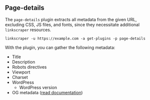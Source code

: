 ## Page-details

The `page-details` plugin extracts all metadata from the given URL, excluding CSS, JS files, and fonts, since they necessitate additional `linkscraper` resources.

```shell
linkscraper -u https://example.com -a get-plugins -p page-details
```

With the plugin, you can gather the following metadata:

* Title
* Description
* Robots directives
* Viewport
* Charset
* WordPress
  * WordPress version
* OG metadata ([read documentation](https://ogp.me/))
